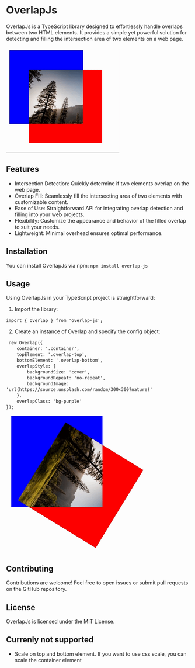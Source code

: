 # OverlapJs
OverlapJs is a TypeScript library designed to effortlessly handle overlaps between two HTML elements. It provides a simple yet powerful solution for detecting and filling the intersection area of two elements on a web page.

![Draggable](readme/draggable.gif)

## Features
- Intersection Detection: Quickly determine if two elements overlap on the web page.
- Overlap Fill: Seamlessly fill the intersecting area of two elements with customizable content.
- Ease of Use: Straightforward API for integrating overlap detection and filling into your web projects.
- Flexibility: Customize the appearance and behavior of the filled overlap to suit your needs.
- Lightweight: Minimal overhead ensures optimal performance.

## Installation
You can install OverlapJs via npm:
``npm install overlap-js``

## Usage
Using OverlapJs in your TypeScript project is straightforward:

1. Import the library:
```
import { Overlap } from 'overlap-js';
```

2. Create an instance of Overlap and specify the config object:
```
 new Overlap({
    container: '.container',
    topElement: '.overlap-top',
    bottomElement: '.overlap-bottom',
    overlapStyle: {
        backgroundSize: 'cover',
        backgroundRepeat: 'no-repeat',
        backgroundImage: 'url(https://source.unsplash.com/random/300×300?nature)'
    },
    overlapClass: 'bg-purple'
});
```

![Draggable](readme/rotating.gif)

## Contributing
Contributions are welcome! Feel free to open issues or submit pull requests on the GitHub repository.

## License
OverlapJs is licensed under the MIT License.

## Currenly not supported
- Scale on top and bottom element. If you want to use css scale, you can scale the container element
